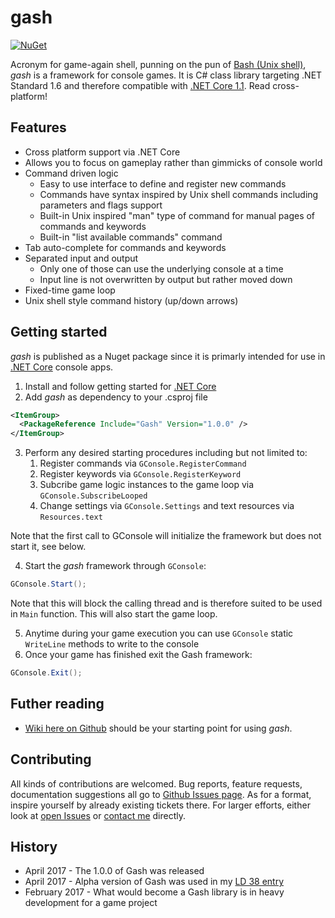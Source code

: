 # gash

[![NuGet](https://img.shields.io/badge/nuget-1.0.0-blue.svg)](https://www.nuget.org/packages/Gash/)

Acronym for game-again shell, punning on the pun of [Bash (Unix shell)](https://en.wikipedia.org/wiki/Bash_(Unix_shell)), *gash* is a framework for console games.
It is C# class library targeting .NET Standard 1.6 and therefore compatible with [.NET Core 1.1](https://github.com/dotnet/core). Read cross-platform!

## Features
- Cross platform support via .NET Core
- Allows you to focus on gameplay rather than gimmicks of console world
- Command driven logic
  - Easy to use interface to define and register new commands
  - Commands have syntax inspired by Unix shell commands including parameters and flags support
  - Built-in Unix inspired "man" type of command for manual pages of commands and keywords
  - Built-in "list available commands" command
- Tab auto-complete for commands and keywords
- Separated input and output
  - Only one of those can use the underlying console at a time
  - Input line is not overwritten by output but rather moved down
- Fixed-time game loop
- Unix shell style command history (up/down arrows)

## Getting started
*gash* is published as a Nuget package since it is primarly intended for use in [.NET Core](https://github.com/dotnet/core) console apps.

1. Install and follow getting started for [.NET Core](https://www.microsoft.com/net/core)
2. Add *gash* as dependency to your .csproj file

```XML
<ItemGroup>
  <PackageReference Include="Gash" Version="1.0.0" />
</ItemGroup>
````
3. Perform any desired starting procedures including but not limited to:
    1. Register commands via `GConsole.RegisterCommand`
    2. Register keywords via `GConsole.RegisterKeyword`
    3. Subcribe game logic instances to the game loop via `GConsole.SubscribeLooped`
    4. Change settings via `GConsole.Settings` and text resources via `Resources.text`
    
Note that the first call to GConsole will initialize the framework but does not start it, see below.

4. Start the *gash* framework through `GConsole`:
```C#
GConsole.Start();
````
Note that this will block the calling thread and is therefore suited to be used in `Main` function. This will also start the game loop.

5. Anytime during your game execution you can use `GConsole` static `WriteLine` methods to write to the console
6. Once your game has finished exit the Gash framework:
```C#
GConsole.Exit();
```

## Futher reading

 - [Wiki here on Github](https://github.com/VHonzik/gash/wiki) should be your starting point for using *gash*.

## Contributing

All kinds of contributions are welcomed. Bug reports, feature requests, documentation suggestions all go to [Github Issues page](https://github.com/VHonzik/gash/issues). As for a format, inspire yourself by already existing tickets there. For larger efforts, either look at [open Issues](https://github.com/VHonzik/gash/issues) or [contact me](https://github.com/VHonzik) directly.

## History
- April 2017 - The 1.0.0 of Gash was released
- April 2017 - Alpha version of Gash was used in my [LD 38 entry](https://ldjam.com/events/ludum-dare/38/small-world-of-underbury)
- February 2017 - What would become a Gash library is in heavy development for a game project 

